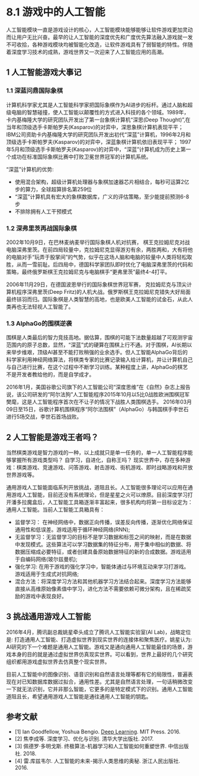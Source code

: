 # 8.1 游戏中的人工智能

人工智能模块一直是游戏设计的核心，人工智能模块能够能够让软件游戏更加灵动而让用户无比兴奋。最早的让人工智能的深度优先和广度优先算法融入游戏就一发不可收拾，各种游戏模块均被智能化改造，让软件游戏具有了弱智能的特性。伴随着深度学习技术的成熟，游戏世界又一次迎来了人工智能应用的高潮。

## 1 人工智能游戏大事记

### 1.1 深蓝问鼎国际象棋

计算机科学家尤其是人工智能科学家把国际象棋作为AI进步的标杆。通过人脑和超级电脑的智慧碰撞，使人工智能以颠覆性的方式进入科技的各个领域。1989年，卡内基梅隆大学的研究团队开发出了第一台象棋计算机“深思(Deep Thought)”,在当年和顶级选手卡斯帕罗夫(Kasparov)的对弈中，深思象棋计算机表现平平； IBM公司资助卡内基梅隆大学的研究团队开发出初代“深蓝”计算机，1996年2月和顶级选手卡斯帕罗夫(Kasparov)的对弈中，深蓝象棋计算机依旧表现平平； 1997年5月和顶级选手卡斯帕罗夫(Kasparov)的对弈中，“深蓝”计算机成为历史上第一个成功在标准国际象棋比赛中打败卫冕世界冠军的计算机系统。

“深蓝”计算机的优势:

- 使用混合架构，超级计算机处理器与象棋加速器芯片相结合，每秒可运算2亿步的算力，全球超算排名第259位
- “深蓝”计算机具有宏大的象棋数据库，广义的评估策略，至少能提前预测6-8步
- 不排除拥有人工干预模式

### 1.2 深弗里茨再战国际象棋

2002年10月9日，在巴林麦纳麦举行国际象棋人机对抗赛， 棋王克拉姆尼克对战电脑深弗里茨。在前四局较量中，克拉姆尼克显得游刃有余，两胜两和，大有将他的电脑对手“玩弄于股掌间”的气势，似乎在这场人脑和电脑的较量中人类将轻松取胜，从而一雪前耻。后四局中，德国科学家团队即时优化了电脑深弗里茨的代码和策略，最终俄罗斯棋王克拉姆尼克与电脑棋手“更弗里茨”最终4-4打平。

2006年11月29日，在德国波恩举行的国际象棋世界冠军赛， 克拉姆尼克与顶尖计算机程序深弗里茨(Deep Fritz)的人机大战。俄罗斯棋王克拉姆尼克错失大好局面最终铩羽而归。国际象棋是人类智慧的高地，也是欧美人工智能的试金石，从此人类再也无法轻视人工智能了。

### 1.3 AlphaGo的围棋逆袭

围棋是人类最后的智力竞技高地。据估算，围棋的可能下法数量超越了可观测宇宙范围内的原子总数，显然，“深蓝”式的硬算在围棋上行不通。对于围棋，AI长期以来举步维艰，顶级AI甚至不能打败稍强的业余选手。但人工智能AlphaGo背后的科学家利用神经网络算法，将棋类专家的比赛记录输入给计算机，并让计算机自己与自己进行比赛，在这个过程中不断学习训练。某种程度上讲，AlphaGo的棋艺不是开发者教给他的，而是自学成才。

2016年1月，美国谷歌公司旗下的人工智能公司“深度思维”在《自然》杂志上报告说，该公司研发的“阿尔法狗”人工智能程序2015年10月以5比0战胜欧洲围棋冠军樊麾，这是人工智能程序首次在不让子的情况下战胜人类围棋选手。
2016年03月09日至15日，谷歌计算机围棋程序“阿尔法围棋”（AlphaGo）与韩国棋手李世石进行5场交战，李世石首场战败。

## 2 人工智能是游戏王者吗？

当然棋类游戏是智力游戏的一种，以上成就只是单一任务的，单一人工智能程序能够掌握所有游戏类型吗？ 自学习，自进化，自称王吗？ 现实世界中，存在多种游戏：棋类游戏、竞速游戏、问答游戏、射击游戏、街机游戏、即时战略游戏和开放世界游戏等。

通用游戏人工智能面临系列开放挑战，道阻且长。人工智能很多理论可以应用在通用游戏人工智能，目前还没有系统理论，但是星星之火可以燎原。目前深度学习打开潘多拉魔盒后，人工智能工具箱逐渐丰富起来，很多机构均将第一目标设定为： 通用人工智能。当前人工智能工具箱具有：

- 监督学习： 在神经网络中，数据正向传播，误差反向传播，逐渐优化网络保证通用性和低误差。游戏适用于循环神经网络(RNN);
- 无监督学习：无监督学习的目标不是学习数据和标签之间的映射，而是在数据中发现模式。这些算法可以学习数据集的特征分布，用于集中相似的数据、将数据压缩成必要特征，或者创建具备原始数据特征的新的合成数据。游戏适用于自编码网络(玻尔兹曼机);
- 强化学习: 在用于游戏的强化学习中，智能体通过与环境互动来学习打游戏。游戏适用于生成式对抗网络;
- 混合方法：将深度学习方法和其他机器学习方法结合起来。深度学习方法能够直接从高维原始像素值中学习，进化方法不需要依赖可微分架构，且在稀疏奖励的游戏中表现良好。

## 3 挑战通用游戏人工智能

2016年4月，腾讯副总裁姚星牵头成立了腾讯人工智能实验室(AI Lab)，战略定位是: 打造通用人工智能、打造虚拟世界到现实世界的连接体和聚焦医疗。姚星认为: AI研究的下一个难题是通用人工智能。游戏又是通向通用人工智能最佳的场景，游戏本身的目的就是通过虚拟世界仿真现实世界。可以看到，世界上最好的几个研究组织都用游戏虚拟世界去仿真整个现实世界。

目前人工智能中的图像识别、语音识别和自然语言处理等都有它的局限性，普遍表现在对已知数据库数据过拟合，通用性差。尤其是自然语言处理，一句话稍微改变一下就无法识别，它并非那么智能，它更多的是特定模式下的识别。通用人工智能道阻且长，希望通用游戏人工智能是通往通用人工智能的钥匙。

## 参考文献

- [1] Ian Goodfellow, Yoshua Bengio. [Deep Learning](http://www.deeplearningbook.org/). MIT Press. 2016.
- [2] 焦李成等. 深度学习、优化与识别. 清华大学出版社. 2017.
- [3] 佩德罗·多明戈斯. 终极算法-机器学习和人工智能如何重塑世界. 中信出版社. 2018.
- [4] 雷.库兹韦尔. 人工智能的未来-揭示人类思维的奥秘.  浙江人民出版社. 2016.